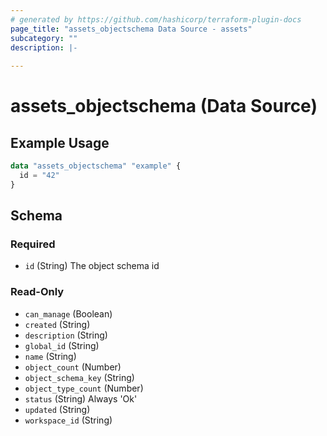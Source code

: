 ```yaml
---
# generated by https://github.com/hashicorp/terraform-plugin-docs
page_title: "assets_objectschema Data Source - assets"
subcategory: ""
description: |-
  
---
```


# assets_objectschema (Data Source)



## Example Usage

```terraform
data "assets_objectschema" "example" {
  id = "42"
}
```

<!-- schema generated by tfplugindocs -->
## Schema

### Required

- `id` (String) The object schema id

### Read-Only

- `can_manage` (Boolean)
- `created` (String)
- `description` (String)
- `global_id` (String)
- `name` (String)
- `object_count` (Number)
- `object_schema_key` (String)
- `object_type_count` (Number)
- `status` (String) Always 'Ok'
- `updated` (String)
- `workspace_id` (String)
